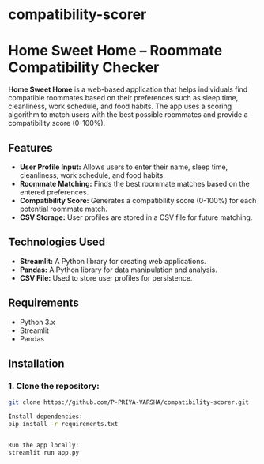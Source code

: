 # compatibility-scorer
# Home Sweet Home – Roommate Compatibility Checker

**Home Sweet Home** is a web-based application that helps individuals find compatible roommates based on their preferences such as sleep time, cleanliness, work schedule, and food habits. The app uses a scoring algorithm to match users with the best possible roommates and provide a compatibility score (0-100%).

## Features
- **User Profile Input:** Allows users to enter their name, sleep time, cleanliness, work schedule, and food habits.
- **Roommate Matching:** Finds the best roommate matches based on the entered preferences.
- **Compatibility Score:** Generates a compatibility score (0-100%) for each potential roommate match.
- **CSV Storage:** User profiles are stored in a CSV file for future matching.
  
## Technologies Used
- **Streamlit:** A Python library for creating web applications.
- **Pandas:** A Python library for data manipulation and analysis.
- **CSV File:** Used to store user profiles for persistence.
  
## Requirements
- Python 3.x
- Streamlit
- Pandas

## Installation

### 1. Clone the repository:
```bash
git clone https://github.com/P-PRIYA-VARSHA/compatibility-scorer.git

Install dependencies:
pip install -r requirements.txt


Run the app locally:
streamlit run app.py
